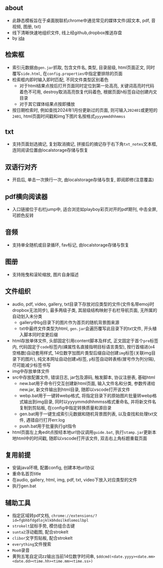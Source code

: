 ## about
- 此静态模板旨在于桌面脱联机chrome中通览常见的媒体文件(超文本, pdf, 音视频, 图册, txt)
- 线下清晰快速地组织文件, 线上经github,dropbox推送存盘
- by [ida](mailto:futarinoida@gmail.com)


## 检索框
- 索引元数据由`gen.jar`抓取, 包含文件名, 类型, 目录层级, html页面正文, 同时覆写`side.html`, 在`config.properties`中指定要排除的页面
- 检索框内即时输入即时匹配, 不同文件类型区别着色
	- 对于html结果点按后打开页面同时定位到第一处高亮, 关键词高亮时代码着色不可用, destroy取消高亮恢复代码着色, 根据页面h标签自动创建内文目录
	- 对于其它媒体结果点按即播放
- 按日期检索时, 例如查找2024年1月份更新过的页面, 则可输入`202401`或更短的`2401`, html页面时间戳和img下图片名按格式`yyyymmddhhmmss`

## txt
- 支持页面划选摘记, 复划取消摘记, 拼接后的摘记存于右下角`txt_notes`文本框, 连同阅读位置由localstorage存储与恢复


## 双语行对齐
- 开启后, 单击一次换行一次, 由localstorage存储与恢复, 即阅即修(注意覆盖)


## pdf横向阅读器
- 入口链接位于右栏jump中, 适合浏览如playboy彩页对开的pdf期刊, 中击全屏, 可颜色反转


## 音频
- 支持单全随机或目录循环, fav标记, 由localstorage存储与恢复


## 图册
- 支持拖曳和滚轮缩放, 图片自身描述


## 文件组织
- audio, pdf, video, gallery, txt目录下存放对应类型的文件(文件名带emoji时dropbox无法同步), 最多两级子类, 其层级结构映射于右栏导航页面, 无所属的自动划入未分类
	- gallery中bg目录下的图片作为首页的随机背景图来源
	- txt中最终文件类型为html, `gen.jar`会遍历覆写此目录下的txt文件, 开头植入脚本同时变更后缀
- html存放单体文件, 头部固定引用content脚本及样式, 正文固定于首个`pre`标签内, 代码固定于`code`标签内(祼属性名直接指明目标语言类型), 按行首缩进(x4空格数)自动套用样式, 14位数字加图片类型后缀自动创建`img`标签(关联img目录下的图片), 纯文本网址自动创建`a`标签, `p`标签自动转表格(冒号作为列分隔), 尽可能减少标签书写
- img中存放单体文件
- src中存放配置文件, 错误日志, jar包及源码, 触发脚本, 协议注册表, 基础html
	- new.bat用于命令行交互创建新html页面, 输入文件名和分类, 参数传递给new.jar, 新文件输出到html目录, 随即以vscode打开该文件
	- webp.bat用于一键转webp格式, 将指定目录下的原始图片批量转webp格式输出到img目录, 同时以yyyymmddhhmmss格式重命名, 并将新文件名复制到剪贴板, 在config中指定转换质量和源目录
	- gen.bat用于一键生成索引元数据和随机背景图列表, 以及查找和处理txt文件, 遇错自行打开err.log
	- push.bat用于批量执行git指令
- html页面左上角edit点按经本地url协议调用`guide.bat`, 执行`stamp.jar`更新本地html中的时间戳, 随即以vscode打开该文件, 双击右上角标题重载页面


## 复用前提
- 安装java环境, 配置config, 创建本地url协议
- 重命名首页title
- 在audio, gallery, html, img, pdf, txt, video下放入对应类型的文件
- 执行gen.bat


## 辅助工具
- 指定区域转pdf文档, `chrome://extensions/?id=fgbhbfdgdlojklkbhdoilkdlomoilbpl`
- `strokelt`鼠标手势, 模仿组合击键
- `sunta2`浮动截图, 配合strokelt
- `clibor`文字剪贴板, 配合strokelt
- `everything`文件搜索
- `Moo0`录音
- 黄狗五笔自定词zz输出当前14位数字时间串, `$ddcmd(<date.yyyy><date.mm><date.dd><time.hh><time.mm><time.ss>)`